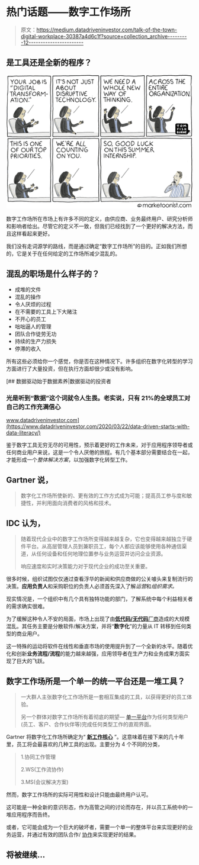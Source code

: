 # 热门话题——数字工作场所

> 原文：<https://medium.datadriveninvestor.com/talk-of-the-town-digital-workplace-30387a4d6c1f?source=collection_archive---------12----------------------->

## 是工具还是全新的程序？

![](img/b888edec4a1e33130e3c665b1e1d7b29.png)

数字工作场所在市场上有许多不同的定义，由供应商、业务最终用户、研究分析师和影响者给出。尽管它的定义不一致，但我们已经找到了一个更好的解决方法，而且这样看起来更好。

我们没有走词源学的路线，而是通过确定“数字工作场所”的目的。正如我们所想的，它是关于在任何给定的工作场所减少混乱的。

## 混乱的职场是什么样子的？

*   成堆的文件
*   混乱的操作
*   令人厌烦的过程
*   在不需要的工具上下大赌注
*   不开心的员工
*   咄咄逼人的管理
*   团队合作徒劳无功
*   持续的生产力损失
*   停滞的收入

所有这些必须给你一个感觉，你是否在这种情况下。许多组织在数字化转型的学习方面进行了大量投资，但在执行方面却很少或没有影响。

[](https://www.datadriveninvestor.com/2020/03/22/data-driven-starts-with-data-literacy/) [## 数据驱动始于数据素养|数据驱动的投资者

### 光是听到“数据”这个词就令人生畏。老实说，只有 21%的全球员工对自己的工作充满信心

www.datadriveninvestor.com](https://www.datadriveninvestor.com/2020/03/22/data-driven-starts-with-data-literacy/) 

鉴于数字工具无穷无尽的可用性，预示着更好的工作未来，对于应用程序领导者或任何商业用户来说，这是一个令人厌倦的旅程。有几个基本部分需要结合在一起，才能形成一个*整体解决方案*，以加强数字化转型工作。

## Gartner 说，

> 数字化工作场所使新的、更有效的工作方式成为可能；提高员工参与度和敏捷性，并利用面向消费者的风格和技术。

## IDC 认为，

> 随着现代企业中的数字工作场所变得越来越复杂，它也变得越来越独立于硬件平台。从高层管理人员到兼职员工，每个人都应该能够使用各种通信渠道，从任何设备和任何地理位置参与业务运营并访问企业资源。
> 
> 响应速度和实时决策能力对于现代企业的成功至关重要。

很多时候，组织试图仅仅通过查看浮华的新闻和供应商做的公关噱头来复制流行的决策。**应用负责人**和采购职位的负责人必须首先深入了解*运营*和*组织需求。*

现实情况是，一个组织中有几个具有独特功能的部门，了解系统中每个利益相关者的需求确实很难。

为了缓解这种令人不安的局面，市场上出现了由[**低代码/无代码**厂商](https://kissflow.com/)造成的大规模混乱。其任务主要是分散软件/解决方案，并将“**数字化**”的力量从 IT 转移到任何类型的商业用户。

这一特殊的运动将软件在线性和垂直市场的使用提升到了一个全新的水平。随着优化和创新**业务流程/流程**的能力越来越强，应用领导者在生产力和业务成果方面实现了巨大的飞跃。

## 数字工作场所是一个单一的统一平台还是一堆工具？

> 一大群人主张数字化工作场所是一套相互集成的工具，以获得更好的员工体验。
> 
> 另一个群体对数字工作场所有着彻底的期望— [单一平台](https://kissflow.com/digital-workplace/top-priorities-for-a-thriving-digital-workplace/)作为任何类型用户(员工、客户、合作伙伴等)完成任何类型工作的直观界面。

Gartner 将数字化工作场所确定为“ [**新工作核心**](https://www.gartner.com/en/documents/3953515/hype-cycle-for-the-digital-workplace-2019) ”。这意味着在接下来的几十年里，员工将会最喜欢的几种工具的出现。主要分为 4 个不同的分类，

> 1.协同工作管理
> 
> 2.WS(工作流协作)
> 
> 3.MS(会议解决方案)

然而，数字工作场所的实际可用性和设计只能由最终用户认可。

这可能是一种全新的意识形态，作为高管之间的讨论而存在，并以员工系统中的一堆应用程序而告终。

或者，它可能会成为一个巨大的破坏者，需要一个单一的整体平台来实现更好的业务运营，并通过有效的团队合作/ [协作](https://kissflow.com/collaboration/top-5-workplace-collaboration-tools-for-business/)来实现更好的结果。

## 将被继续…